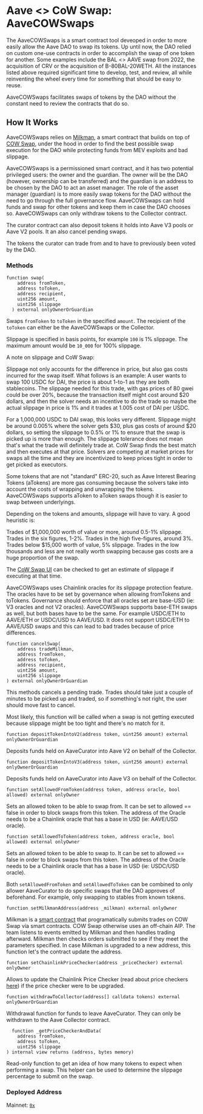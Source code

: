 # Aave <> CoW Swap: AaveCOWSwaps

The AaveCOWSwaps is a smart contract tool deveoped in order to more easily allow the Aave DAO to swap its tokens.
Up until now, the DAO relied on custom one-use contracts in order to accomplish the swap of one token for another.
Some examples include the BAL <> AAVE swap from 2022, the acquisition of CRV or the acquisition of B-80BAL-20WETH.
All the instances listed above required significant time to develop, test, and review, all while reinventing the
wheel every time for something that should be easy to reuse.

AaveCOWSwaps facilitates swaps of tokens by the DAO without the constant need to review the contracts that do so.

## How It Works

AaveCOWSwaps relies on [Milkman](https://github.com/charlesndalton/milkman), a smart contract that builds on top of
[COW Swap](https://swap.cow.fi/#/faq/protocol), under the hood in order to find the best possible swap execution for
the DAO while protecting funds from MEV exploits and bad slippage.

AaveCOWSwaps is a permissioned smart contract, and it has two potential privileged users: the owner and the guardian.
The owner will be the DAO (however, ownership can be transferred) and the guardian is an address to be chosen by the
DAO to act an asset manager. The role of the asset manager (guardian) is to more easily swap tokens for the DAO without
the need to go through the full governance flow. AaveCOWSwaps can hold funds and swap for other tokens and keep them in
case the DAO chooses so. AaveCOWSwaps can only withdraw tokens to the Collector contract.

The curator contract can also deposit tokens it holds into Aave V3 pools or Aave V2 pools. It an also cancel pending swaps.

The tokens the curator can trade from and to have to previously been voted by the DAO.

### Methods

```
function swap(
    address fromToken,
    address toToken,
    address recipient,
    uint256 amount,
    uint256 slippage
  ) external onlyOwnerOrGuardian
```

Swaps `fromToken` to `toToken` in the specified `amount`. The recipient of the `toToken` can either be the AaveCOWSwaps
or the Collector.

Slippage is specified in basis points, for example `100` is 1% slippage. The maximum amount would be `10_000` for 100% slippage.

A note on slippage and CoW Swap:

Slippage not only accounts for the difference in price, but also gas costs incurred for the swap itself. What follows is an example:
A user wants to swap 100 USDC for DAI, the price is about 1-to-1 as they are both stablecoins. The slippage needed for this trade, with
gas prices of 80 gwei could be over 20%, because the transaction itself might cost around $20 dollars, and then the solver needs an incentive
to do the trade so maybe the actual slippage in price is 1% and it trades at 1.005 cost of DAI per USDC.

For a 1,000,000 USDC to DAI swap, this looks very different. Slippage might be around 0.005% where the solver gets $30, plus gas costs of
around $20 dollars, so setting the slippage to 0.5% or 1% to ensure that the swap is picked up is more than enough. The slippage tolerance
does not mean that's what the trade will definitely trade at. CoW Swap finds the best match and then executes at that price. Solvers are
competing at market prices for swaps all the time and they are incentivized to keep prices tight in order to get picked as executors.

Some tokens that are not "standard" ERC-20, such as Aave Interest Bearing Tokens (aTokens) are more gas consuming because the solvers
take into account the costs of wrapping and unwrapping the tokens. AaveCOWSwaps supports aToken to aToken swaps though it is easier to
swap between underlyings.

Depending on the tokens and amounts, slippage will have to vary. A good heuristic is:

Trades of $1,000,000 worth of value or more, around 0.5-1% slippage.
Trades in the six figures, 1-2%.
Trades in the high five-figures, around 3%.
Trades below $15,000 worth of value, 5% slippage.
Trades in the low thousands and less are not really worth swapping because gas costs are a huge proportion of the swap.

The [CoW Swap UI](https://swap.cow.fi/#/1/swap/WETH) can be checked to get an estimate of slippage if executing at that time.

AaveCOWSwaps uses Chainlink oracles for its slippage protection feature. The oracles have to be set by governance when allowing
fromTokens and toTokens. Governance should enforce that all oracles set are base-USD (ie: V3 oracles and not V2 oracles). AaveCOWSwaps
supports base-ETH swaps as well, but both bases have to be the same. For example USDC/ETH to AAVE/ETH or USDC/USD to AAVE/USD. It
does not support USDC/ETH to AAVE/USD swaps and this can lead to bad trades because of price differences.

```
function cancelSwap(
    address tradeMilkman,
    address fromToken,
    address toToken,
    address recipient,
    uint256 amount,
    uint256 slippage
) external onlyOwnerOrGuardian
```

This methods cancels a pending trade. Trades should take just a couple of minutes to be picked up and traded, so if something's not right, the user
should move fast to cancel.

Most likely, this function will be called when a swap is not getting executed because slippage might be too tight and there's no match for it.

`function depositTokenIntoV2(address token, uint256 amount) external onlyOwnerOrGuardian`

Deposits funds held on AaveCurator into Aave V2 on behalf of the Collector.

`function depositTokenIntoV3(address token, uint256 amount) external onlyOwnerOrGuardian`

Deposits funds held on AaveCurator into Aave V3 on behalf of the Collector.

`function setAllowedFromToken(address token, address oracle, bool allowed) external onlyOwner`

Sets an allowed token to be able to swap from. It can be set to allowed == false in order to block swaps from this token.
The address of the Oracle needs to be a Chainlink oracle that has a base in USD (ie: AAVE/USD oracle).

`function setAllowedToToken(address token, address oracle, bool allowed) external onlyOwner`

Sets an allowed token to be able to swap to. It can be set to allowed == false in order to block swaps from this token.
The address of the Oracle needs to be a Chainlink oracle that has a base in USD (ie: USDC/USD oracle).

Both `setAllowedFromToken` and `setAllowedToToken` can be combined to only allower AaveCurator to do specific swaps that
the DAO approves of beforehand. For example, only swapping to stables from known tokens.

`function setMilkmanAddress(address _milkman) external onlyOwner`

Milkman is a [smart contract](https://github.com/charlesndalton/milkman) that programatically submits trades on COW Swap via
smart contracts. COW Swap otherwise uses an off-chain AIP. The team listens to events emitted by Milkman and then handles
trading afterward. Milkman then checks orders submitted to see if they meet the parameters specified. In case Milkman is upgraded
to a new address, this function let's the contract update the address.

`function setChainlinkPriceChecker(address _priceChecker) external onlyOwner`

Allows to update the Chainlink Price Checker (read about price checkers [here](https://github.com/charlesndalton/milkman#price-checkers))
if the price checker were to be upgraded.

`function withdrawToCollector(address[] calldata tokens) external onlyOwnerOrGuardian`

Withdrawal function for funds to leave AaveCurator. They can only be withdrawn to the Aave Collector contract.

```
  function _getPriceCheckerAndData(
    address fromToken,
    address toToken,
    uint256 slippage
) internal view returns (address, bytes memory)
```

Read-only function to get an idea of how many tokens to expect when performing a swap. This helper can be used
to determine the slippage percentage to submit on the swap.

### Deployed Address

Mainnet: [`0x`]()
